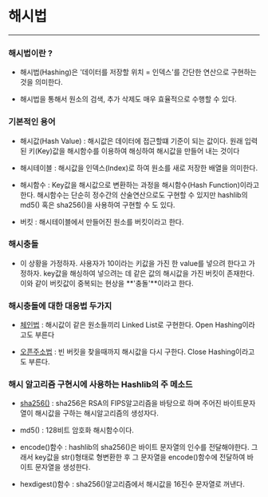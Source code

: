 해시법
===
***

### 해시법이란 ? 

- 해시법(Hashing)은 '데이터를 저장할 위치 = 인덱스'를 간단한 연산으로 구현하는것을 의미한다.

- 해시법을 통해서 원소의 검색, 추가 삭제도 매우 효율적으로 수행할 수 있다.

### 기본적인 용어

- 해시값(Hash Value) : 해시값은 데이터에 접근할떄 기준이 되는 값이다. 원래 입력된 키(Key)값을 해시함수를 이용하여 해싱하여 해시값을 만들어 내는 것이다

- 해시테이블 : 해시값을 인덱스(Index)로 하여 원소를 새로 저장한 배열을 의미한다.

- 해시함수 : Key값을 해시값으로 변환하는 과정을 해시함수(Hash Function)이라고 한다. 해시함수는 단순히 정수간의 산술연산으로도 구현할 수 있지만 hashlib의 md5() 혹은 sha256()을 사용하여 구현할 수 도 있다.

- 버킷 : 해시테이블에서 만들어진 원소를 버킷이라고 한다.

### 해시충돌

- 이 상황을 가정하자. 사용자가 10이라는 키값을 가진 한 value를 넣으려 한다고 가정하자. key값을 해싱하여 넣으려는 데 같은 값의 해시값을 가진 버킷이 존재한다. 이와 같이 버킷값이 중복되는 현상을 **'충돌'**이라고 한다.

### 해시충돌에 대한 대응법 두가지

- [체인법](https://github.com/J-hoplin1/Problem-Solving/blob/master/Study%20D.S%20and%20Algorithms/Python/Hash/ChainingHash.py) : 해시값이 같은 원소들끼리 Linked List로 구현한다. Open Hashing이라고도 부른다

- [오픈주소법](https://github.com/J-hoplin1/Problem-Solving/blob/master/Study%20D.S%20and%20Algorithms/Python/Hash/openAddressHash.py) : 빈 버킷을 찾을때까지 해시값을 다시 구한다. Close Hashing이라고도 부른다.

### 해시 알고리즘 구현시에 사용하는 Hashlib의 주 메소드

- [sha256()](https://ko.wikipedia.org/wiki/SHA) : sha256은 RSA의 FIPS알고리즘을 바탕으로 하며 주어진 바이트문자열이 해시값을 구하는 해시알고리즘의 생성자다. 

- md5() : 128비트 암호화 해시함수이다.

- encode()함수 : hashlib의 sha256()은 바이트 문자열의 인수를 전달해야한다. 그래서 key값을 str()형태로 형변환한 후 그 문자열을 encode()함수에 전달하여 바이트 문자열을 생성한다.

- hexdigest()함수 : sha256()알고리즘에서 해시값을 16진수 문자열로 꺼낸다.
